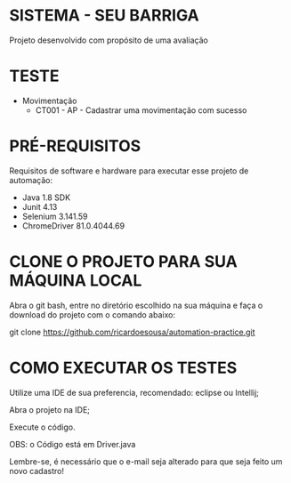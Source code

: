 # SISTEMA - SEU BARRIGA
Projeto desenvolvido com propósito de uma avaliação

# TESTE

* Movimentação
  * CT001 - AP - Cadastrar uma movimentação com sucesso

# PRÉ-REQUISITOS

Requisitos de software e hardware para executar esse projeto de automação:

* Java 1.8 SDK
* Junit 4.13
* Selenium 3.141.59
* ChromeDriver 81.0.4044.69

# CLONE O PROJETO PARA SUA MÁQUINA LOCAL

Abra o git bash, entre no diretório escolhido na sua máquina e faça o download do projeto com o comando abaixo:

git clone https://github.com/ricardoesousa/automation-practice.git

# COMO EXECUTAR OS TESTES

Utilize uma IDE de sua preferencia, recomendado: eclipse ou Intellij;

Abra o projeto na IDE;

Execute o código.

OBS: o Código está em Driver.java

Lembre-se, é necessário que o e-mail seja alterado para que seja feito um novo cadastro!
